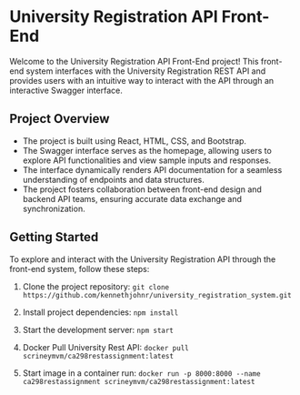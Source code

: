 # University Registration API Front-End

Welcome to the University Registration API Front-End project! This front-end system interfaces with the University Registration REST API and provides users with an intuitive way to interact with the API through an interactive Swagger interface.

## Project Overview

- The project is built using React, HTML, CSS, and Bootstrap.
- The Swagger interface serves as the homepage, allowing users to explore API functionalities and view sample inputs and responses.
- The interface dynamically renders API documentation for a seamless understanding of endpoints and data structures.
- The project fosters collaboration between front-end design and backend API teams, ensuring accurate data exchange and synchronization.

## Getting Started

To explore and interact with the University Registration API through the front-end system, follow these steps:

1. Clone the project repository:
`git clone https://github.com/kennethjohnr/university_registration_system.git`

2. Install project dependencies:
`npm install`

3. Start the development server:
`npm start`

4. Docker Pull University Rest API:
`docker pull scrineymvm/ca298restassignment:latest`

5. Start image in a container run:
`docker run -p 8000:8000 --name ca298restassignment scrineymvm/ca298restassignment:latest`
